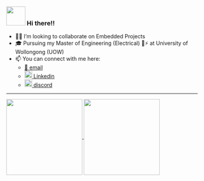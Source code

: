 ### <img src="https://c.tenor.com/0WkmuOC_W00AAAAi/waving-pikachu.gif" height="50px"> Hi there!!
<div align="left">
<!--
**utkarshsethi/utkarshsethi** is a ✨ _special_ ✨ repository because its `README.md` (this file) appears on your GitHub profile.

Here are some ideas to get you started:
-->

<!-- - 🔭 I’m currently working on ... -->
<!-- - 🌱 I’m currently learning ... -->
- 🤝🏼 I’m looking to collaborate on Embedded Projects
- 🎓 Pursuing my Master of Engineering (Electrical) 🔌⚡ at University of Wollongong (UOW)
- 📫 You can connect with me here:
  - [📧 email](mailto:utkarsh@hsraktu.me)
  - [<img src="https://raw.githubusercontent.com/FortAwesome/Font-Awesome/6.x/svgs/brands/linkedin.svg" width="20"> Linkedin](https://www.linkedin.com/in/utkarshsethi/)
  - [<img src="https://raw.githubusercontent.com/FortAwesome/Font-Awesome/6.x/svgs/brands/discord.svg" width="20"> discord](https://discord.com/users/hsraktu.ihtes)

<!--
- 💬 I sometimes
- 😄 Pronouns: ...
- ⚡ Fun fact: ...
-->

<hr>
<a href="https://github.com/anuraghazra/github-readme-stats" target="_blank">
<img align="center" alt="" height="200" src="https://github-readme-stats.vercel.app/api?username=utkarshsethi&show_icons=true&include_all_commits=true&theme=apprentice&hide_border=true&rank_icon=github">

<img align="center" alt="" height="200" src="https://github-readme-stats.vercel.app/api/top-langs/?username=utkarshsethi&show_icons=true&layout=compact&include_all_commits=true&theme=apprentice&hide_border=true">
</a>


<!-- Inspired by https://github.com/austintraver/austintraver -->
